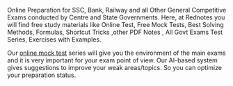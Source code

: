Online Preparation for SSC, Bank, Railway and all Other General Competitive Exams conducted by Centre and State Governments. Here, at Rednotes you will find free study materials like Online Test, Free Mock Tests, Best Solving Methods, Formulas, Shortcut Tricks ,other PDF Notes , All Govt Exams Test Series, Exercises with Examples.

Our <a href=”rednotes.in”> online mock test</a> series will give you the environment of the main exams and it is very important for your exam point of view. Our AI-based system gives suggestions to improve your weak areas/topics. So you can optimize your preparation status.
